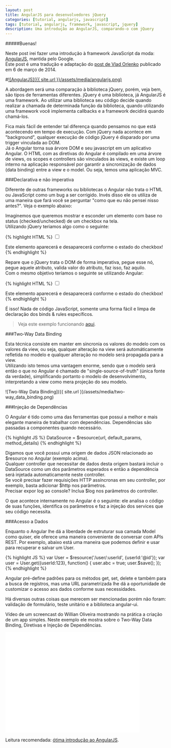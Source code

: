 ```yaml
---
layout: post
title: AngularJS para desenvolvedores jQuery
categories: [tutorial, angularjs, javascript]
tags: [tutorial, angularjs, framework, javascript, jquery]
description: Uma introdução ao AngularJS, comparando-o com jQuery
---
```


#####Buenas!

Neste post irei fazer uma introdução à framework JavaScript da moda: [AngularJS](https://angularjs.org/), mantida pelo Google.  
Este post é uma tradução e adaptação do [post de Vlad Orlenko](http://www.artandlogic.com/blog/2013/03/angularjs-for-jquery-developers/) publicado em 6 de março de 2014.

#[![AngularJS]({{ site.url }}/assets/media/angularjs.png)](https://angularjs.org/)  

A abordagem será uma comparação à biblioteca jQuery, porém, veja bem, são tipos de ferramentas diferentes. jQuery é uma biblioteca, já AngularJS é uma framework. Ao utilizar uma biblioteca seu código decide quando realizar a chamada de determinada função da biblioteca, quando utilizando uma framework você implementa callbacks e a framework decidirá quando chamá-los.

Fica mais fácil de entender tal diferença quando pensamos no que está acontecendo em tempo de execução. Com jQuery nada acontece em "background", qualquer execução de código jQuery é disparado por uma trigger vinculada ao DOM.  
Já o Angular torna sua árvore DOM e seu javascript em um aplicativo Angular. O HTML com as diretivas do Angular é compilado em uma árvore de views, os scopes e controllers são vinculados às views, e existe um loop interno na aplicação responsável por garantir a sincronização de dados (data binding) entre a view e o model. Ou seja, temos uma aplicação MVC.

###Declarativa e não imperativa

Diferente de outras frameworks ou bibliotecas o Angular não trata o HTML ou JavaScript como um bug a ser corrigido. Invés disso ele os utiliza de uma maneira que fará você se perguntar "como que eu não pensei nisso antes?". Veja o exemplo abaixo:

Imaginemos que queremos mostrar e esconder um elemento com base no status (checked/unchecked) de um checkbox na tela.  
Utilizando jQuery teriamos algo como o seguinte:

{% highlight HTML %}
<input id="toggleStatus" type="checkbox">
<div id="elementTarget">
    Este elemento aparecerá e desaparecerá conforme o estado do checkbox!
</div>
<script>
    $(function () {
        $('#toggleStatus').change(function () {
            $('#elementTarget').toggle(this.checked);
        }).trigger('change');
    });
</script>
{% endhighlight %}

Repare que o jQuery trata o DOM de forma imperativa, pegue esse nó, pegue aquele atributo, valida valor do atributo, faz isso, faz aquilo.  
Com o mesmo objetivo teríamos o seguinte se utilizando Angular:

{% highlight HTML %}
<input ng-model="elementTarget" type="checkbox">
<div ng-show="elementTarget">
    Este elemento aparecerá e desaparecerá conforme o estado do checkbox!
</div>
{% endhighlight %}

É isso! Nada de código JavaScript, somente uma forma fácil e limpa de declaração dos binds & rules específicos.

> Veja este exemplo funcionando [aqui](http://jsfiddle.net/Y2M3r/1094/).

###Two-Way Data Binding

Esta técnica consiste em manter em sincronia os valores do modelo com os valores da view, ou seja, qualquer alteração na view será automáticamente refletida no modelo e qualquer alteração no modelo será propagada para a view.  
Utilizando isto temos uma vantagem enorme, sendo que o modelo será então o que no Angular é chamado de "single-source-of-truth" (única fonte da verdade), simplificando portanto o modelo de desenvolvimento, interpretando a view como mera projeção do seu modelo.

![Two-Way Data Binding]({{ site.url }}/assets/media/two-way_data_binding.png)

###Injeção de Dependências

O Angular é tido como uma das ferramentas que possui a melhor e mais elegante maneira de trabalhar com dependências. Dependências são passadas a componentes quando necessário.

{% highlight JS %}
DataSource = $resource(url, default_params, method_details)
{% endhighlight %}

Digamos que você possui uma origem de dados JSON relacionado ao $resource no Angular (exemplo acima).  
Qualquer controller que necessitar de dados desta origem bastará incluir o DataSource como um dos parâmetros esperados e então a dependência será injetada automaticamente neste controller.  
Se você precisar fazer requisições HTTP assíncronas em seu controller, por exemplo, basta adicionar $http nos parâmetros.  
Precisar expor log ao console? Inclua $log nos parâmetros do controller.

O que acontece internamente no Angular é o seguinte: ele analisa o código de suas funções, identifica os parâmetros e faz a injeção dos services que seu código necessita.

###Acesso a Dados

Enquanto o Angular lhe dá a liberdade de estruturar sua camada Model como quiser, ele oferece uma maneira conveniente de conversar com APIs REST. Por exemplo, abaixo está uma maneira que podemos definir e usar para recuperar e salvar um User.

{% highlight JS %}
var User = $resource('/user/:userId', {userId:'@id'});
var user = User.get({userId:123}, function() {
  user.abc = true;
  user.$save();
});
{% endhighlight %}

Angular pré-define padrões para os métodos get, set, delete e também para a busca de registros, mas uma URL parametrizada lhe dá a oportunidade de customizar o acesso aos dados conforme suas necessidades.

Há diversas outras coisas que merecem ser mencionadas porém não foram: validação de formulário, teste unitário e a biblioteca angular-ui.

Vídeo de um screencast do Willian Oliveira mostrando na prática a criação de um app simples. Neste exemplo ele mostra sobre o Two-Way Data Binding, Diretivas e Injeção de Dependências.  

<iframe width="420" height="315" src="//www.youtube.com/embed/aICbo3f5wzY" frameborder="0" allowfullscreen></iframe>


Leitura recomendada: [ótima introdução ao AngularJS](http://javascriptbrasil.com/2013/10/18/guia-definitivo-para-aprender-angularjs-em-um-dia/).